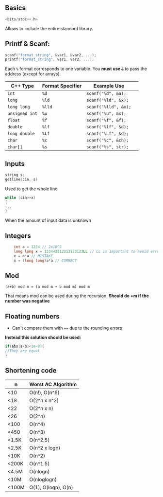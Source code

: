 
## Basics 

```cpp
<bits/stdc++.h>
```
Allows to include the entire standard library.


## Printf & Scanf:

```cpp
scanf("format_string", &var1, &var2, ...);
printf("format_string", var1, var2, ...);
```

Each `%` format corresponds to one variable. You **must use `&`** to pass the address (except for arrays).

| C++ Type       | Format Specifier | Example Use          |     |
| -------------- | ---------------- | -------------------- | --- |
| `int`          | `%d`             | `scanf("%d", &a);`   |     |
| `long`         | `%ld`            | `scanf("%ld", &x);`  |     |
| `long long`    | `%lld`           | `scanf("%lld", &x);` |     |
| `unsigned int` | `%u`             | `scanf("%u", &x);`   |     |
| `float`        | `%f`             | `scanf("%f", &f);`   |     |
| `double`       | `%lf`            | `scanf("%lf", &d);`  |     |
| `long double`  | `%Lf`            | `scanf("%Lf", &d);`  |     |
| `char`         | `%c`             | `scanf("%c", &ch);`  |     |
| `char[]`       | `%s`             | `scanf("%s", str);`  |     |

## Inputs

```cpp
string s;
getline(cin, s)
```
Used to get the whole line


```cpp
while (cin>>x)
{
...
}
```
When the amount of input data is unknown



## Integers


```cpp
	int a = 1234 // 2x10^9
	long long x = 123442312313123123LL // LL is important to avoid errors. 9x10^18
	x = a*a // MISTAKE
	x = (long long)a*a // CORRECT
```


## Mod

`(a+b) mod m = (a mod m + b mod m) mod m`

That means mod can be used during the recursion. **Should do +m if the number was negative**

## Floating numbers

- Can't compare them with `==` due to the rounding errors

**Instead this solution should be used:**

```cpp
if(abs(a-b)<1e-9){
//They are equal
}
```

## Shortening code



| n     | Worst AC Algorithm  |
| ----- | ------------------- |
| <10   | O(n!), O(n^6)       |
| <18   | O(2^n x n^2)        |
| <22   | O(2^n x n)          |
| <26   | O(2^n)              |
| <100  | O(n^4)              |
| <450  | O(n^3)              |
| <1.5K | O(n^2.5)            |
| <2.5K | O(n^2 x logn)       |
| <10K  | O(n^2)              |
| <200K | O(n^1.5)            |
| <4.5M | O(nlogn)            |
| <10M  | O(nloglogn)         |
| <100M | O(1), O(logn), O(n) |

